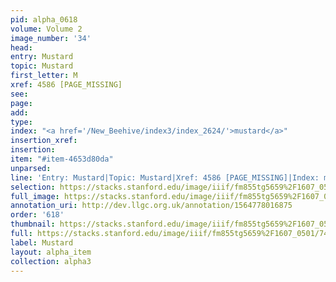 ```yaml
---
pid: alpha_0618
volume: Volume 2
image_number: '34'
head: 
entry: Mustard
topic: Mustard
first_letter: M
xref: 4586 [PAGE_MISSING]
see: 
page: 
add: 
type: 
index: "<a href='/New_Beehive/index3/index_2624/'>mustard</a>"
insertion_xref: 
insertion: 
item: "#item-4653d80da"
unparsed: 
line: 'Entry: Mustard|Topic: Mustard|Xref: 4586 [PAGE_MISSING]|Index: mustard|#item-4653d80da'
selection: https://stacks.stanford.edu/image/iiif/fm855tg5659%2F1607_0501/743,4506,2980,545/full/0/default.jpg
full_image: https://stacks.stanford.edu/image/iiif/fm855tg5659%2F1607_0501/full/full/0/default.jpg
annotation_uri: http://dev.llgc.org.uk/annotation/1564778016875
order: '618'
thumbnail: https://stacks.stanford.edu/image/iiif/fm855tg5659%2F1607_0501/743,4506,600,180/250,/0/default.jpg
full: https://stacks.stanford.edu/image/iiif/fm855tg5659%2F1607_0501/743,4506,2980,545/full/0/default.jpg
label: Mustard
layout: alpha_item
collection: alpha3
---
```

